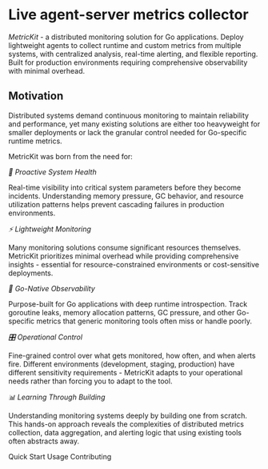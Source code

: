 # Live agent-server metrics collector

*MetricKit* - a distributed monitoring solution for Go applications. Deploy lightweight agents to collect runtime and custom metrics from multiple systems, with centralized analysis, real-time alerting, and flexible reporting. Built for production environments requiring comprehensive observability with minimal overhead.

## Motivation

Distributed systems demand continuous monitoring to maintain reliability and performance, yet many existing solutions are either too heavyweight for smaller deployments or lack the granular control needed for Go-specific runtime metrics.

MetricKit was born from the need for:

*🎯 Proactive System Health*

Real-time visibility into critical system parameters before they become incidents. Understanding memory pressure, GC behavior, and resource utilization patterns helps prevent cascading failures in production environments.

*⚡ Lightweight Monitoring*

Many monitoring solutions consume significant resources themselves. MetricKit prioritizes minimal overhead while providing comprehensive insights - essential for resource-constrained environments or cost-sensitive deployments.

*🔧 Go-Native Observability*

Purpose-built for Go applications with deep runtime introspection. Track goroutine leaks, memory allocation patterns, GC pressure, and other Go-specific metrics that generic monitoring tools often miss or handle poorly.

*🎛️ Operational Control*

Fine-grained control over what gets monitored, how often, and when alerts fire. Different environments (development, staging, production) have different sensitivity requirements - MetricKit adapts to your operational needs rather than forcing you to adapt to the tool.

*📊 Learning Through Building*

Understanding monitoring systems deeply by building one from scratch. This hands-on approach reveals the complexities of distributed metrics collection, data aggregation, and alerting logic that using existing tools often abstracts away.

Quick Start
Usage
Contributing
